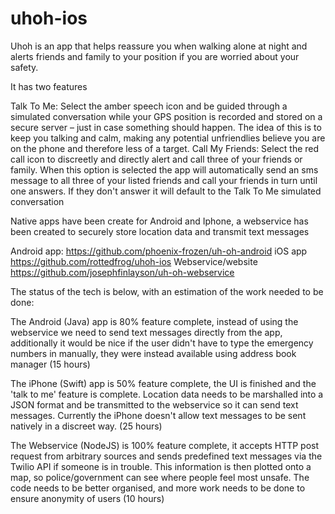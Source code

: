 uhoh-ios
========

Uhoh is an app that helps reassure you when walking alone at night and alerts friends and family to your position if you are worried about your safety.

It has two features

Talk To Me: Select the amber speech icon and be guided through a simulated conversation while your GPS position is recorded and stored on a secure server – just in case something should happen. The idea of this is to keep you talking and calm, making any potential unfriendlies believe you are on the phone and therefore less of a target. 
Call My Friends: Select the red call icon to discreetly and directly alert and call three of your friends or family. When this option is selected the app will automatically send an sms message to all three of your listed friends and call your friends in turn until one answers. If they don't answer it will default to the Talk To Me simulated conversation

Native apps have been create for Android and Iphone, a webservice has been created to securely store location data and transmit text messages

Android app: https://github.com/phoenix-frozen/uh-oh-android
iOS app https://github.com/rottedfrog/uhoh-ios
Webservice/website https://github.com/josephfinlayson/uh-oh-webservice

The status of the tech is below, with an estimation of the work needed to be done:

The Android (Java) app is 80% feature complete, instead of using the webservice we need to send text messages directly from the app, additionally it would be nice if the user didn't have to type the emergency numbers in manually, they were instead available using address book manager (15 hours)

The iPhone (Swift) app is 50% feature complete, the UI is finished and the 'talk to me' feature is complete. Location data needs to be marshalled into a JSON format and be transmitted to the webservice so it can send text messages. Currently the iPhone doesn't allow text messages to be sent natively in a discreet way. (25 hours)

The Webservice (NodeJS) is 100% feature complete, it accepts HTTP post request from arbitrary sources and sends predefined text messages via the Twilio API if someone is in trouble. This information is then plotted onto a map, so police/government can see where people feel most unsafe. The code needs to be better organised, and more work needs to be done to ensure anonymity of users (10 hours)
